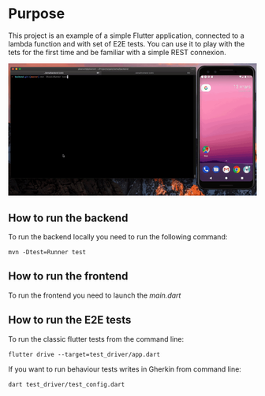 Purpose
====


This project is an example of a simple Flutter application, connected to a lambda function and with set of E2E tests. You can use it to play with the tets for the first time and be familiar with a simple REST connexion.

![](demo.gif)


How to run the backend
--

To run the backend locally you need to run the following command:

    mvn -Dtest=Runner test


How to run the frontend
--

To run the frontend you need to launch the *main.dart*


How to run the E2E tests
--

To run the classic flutter tests from the command line:

    flutter drive --target=test_driver/app.dart

If you want to run behaviour tests writes in Gherkin from command line:

    dart test_driver/test_config.dart
